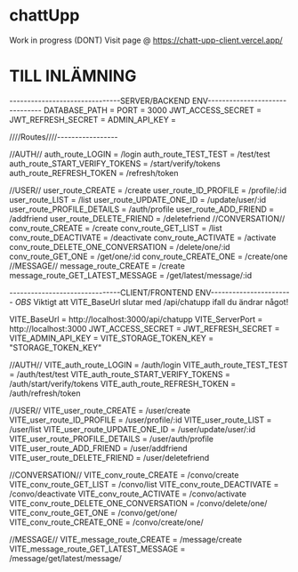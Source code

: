 # chattUpp

Work in progress
(DONT) Visit page @ https://chatt-upp-client.vercel.app/

# TILL INLÄMNING

-------------------------------SERVER/BACKEND ENV-------------------------------
DATABASE_PATH =
PORT = 3000
JWT_ACCESS_SECRET =
JWT_REFRESH_SECRET =
ADMIN_API_KEY =

////Routes////-----------------

//AUTH//
auth_route_LOGIN = /login
auth_route_TEST_TEST = /test/test
auth_route_START_VERIFY_TOKENS = /start/verify/tokens
auth_route_REFRESH_TOKEN = /refresh/token

//USER//
user_route_CREATE = /create
user_route_ID_PROFILE = /profile/:id
user_route_LIST = /list
user_route_UPDATE_ONE_ID = /update/user/:id
user_route_PROFILE_DETAILS = /auth/profile
user_route_ADD_FRIEND = /addfriend
user_route_DELETE_FRIEND = /deletefriend
//CONVERSATION//
conv_route_CREATE = /create
conv_route_GET_LIST = /list
conv_route_DEACTIVATE = /deactivate
conv_route_ACTIVATE = /activate
conv_route_DELETE_ONE_CONVERSATION = /delete/one/:id
conv_route_GET_ONE = /get/one/:id
conv_route_CREATE_ONE = /create/one
//MESSAGE//
message_route_CREATE = /create
message_route_GET_LATEST_MESSAGE = /get/latest/message/:id

-------------------------------CLIENT/FRONTEND ENV-----------------------
_OBS_
Viktigt att VITE_BaseUrl slutar med /api/chatupp ifall du ändrar något!

VITE_BaseUrl = http://localhost:3000/api/chatupp
VITE_ServerPort = http://localhost:3000
JWT_ACCESS_SECRET =
JWT_REFRESH_SECRET =
VITE_ADMIN_API_KEY =
VITE_STORAGE_TOKEN_KEY = "STORAGE_TOKEN_KEY"

//AUTH//
VITE_auth_route_LOGIN = /auth/login
VITE_auth_route_TEST_TEST = /auth/test/test
VITE_auth_route_START_VERIFY_TOKENS = /auth/start/verify/tokens
VITE_auth_route_REFRESH_TOKEN = /auth/refresh/token

//USER//
VITE_user_route_CREATE = /user/create
VITE_user_route_ID_PROFILE = /user/profile/:id
VITE_user_route_LIST = /user/list
VITE_user_route_UPDATE_ONE_ID = /user/update/user/:id
VITE_user_route_PROFILE_DETAILS = /user/auth/profile
VITE_user_route_ADD_FRIEND = /user/addfriend
VITE_user_route_DELETE_FRIEND = /user/deletefriend

//CONVERSATION//
VITE_conv_route_CREATE = /convo/create
VITE_conv_route_GET_LIST = /convo/list
VITE_conv_route_DEACTIVATE = /convo/deactivate
VITE_conv_route_ACTIVATE = /convo/activate
VITE_conv_route_DELETE_ONE_CONVERSATION = /convo/delete/one/
VITE_conv_route_GET_ONE = /convo/get/one/
VITE_conv_route_CREATE_ONE = /convo/create/one/

//MESSAGE//
VITE_message_route_CREATE = /message/create
VITE_message_route_GET_LATEST_MESSAGE = /message/get/latest/message/
